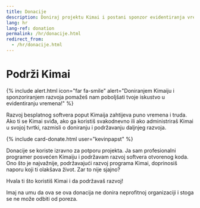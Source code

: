 ```yaml
---
title: Donacije
description: Doniraj projektu Kimai i postani sponzor evidentiranja vremena
lang: hr
lang-ref: donation
permalink: /hr/donacije.html
redirect_from:
  - /hr/donacije.html
---
```


# Podrži Kimai

{% include alert.html icon="far fa-smile" alert="Doniranjem Kimaiju i sponzoriranjem razvoja pomažeš nam poboljšati tvoje iskustvo u evidentiranju vremena!" %}

Razvoj besplatnog softvera poput Kimaija zahtijeva puno vremena i truda.
Ako ti se Kimai sviđa, ako ga koristiš svakodnevno ili ako administriraš Kimai u svojoj tvrtki, razmisli o doniranju i podržavanju daljnjeg razvoja.

{% include card-donate.html user="kevinpapst" %}

Donacije se koriste izravno za potporu projekta. Ja sam profesionalni programer posvećen Kimaiju i podržavam razvoj softvera otvorenog koda.
Ono što je najvažnije, podržavajući razvoj programa Kimai, doprinosiš naporu koji ti olakšava život. Zar to nije sjajno?

Hvala ti što koristiš Kimai i da podržavaš razvoj!

Imaj na umu da ova se ova donacija ne donira neprofitnoj organizaciji i stoga se ne može odbiti od poreza.
 